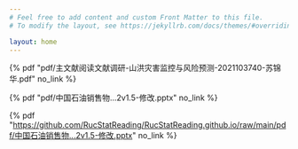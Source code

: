 ```yaml
---
# Feel free to add content and custom Front Matter to this file.
# To modify the layout, see https://jekyllrb.com/docs/themes/#overriding-theme-defaults

layout: home
---
```


{% pdf "pdf/主文献阅读文献调研-山洪灾害监控与风险预测-2021103740-苏锦华.pdf" no_link %}

{% pdf "pdf/中国石油销售物...2v1.5-修改.pptx" no_link %}

{% pdf "https://github.com/RucStatReading/RucStatReading.github.io/raw/main/pdf/中国石油销售物...2v1.5-修改.pptx" no_link %}

